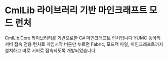 # CmlLib 라이브러리 기반 마인크래프트 모드 런처
CmlLib.Core 라이브러리를 기반으로한 C# 마인크래프트 런처입니다
YUMC 동아리 서버 접속 전용 런처로 게임시작 버튼만 누르면 Fabric, 모드팩 파일, 마인크래프트까지 설치하고 바로 서버로 접속되도록 개발되었습니다
